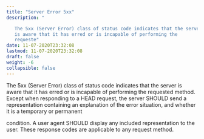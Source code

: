 ```yaml
---
title: "Server Error 5xx"
description: "

   The 5xx (Server Error) class of status code indicates that the server
   is aware that it has erred or is incapable of performing the
   requeste"
date: 11-07-2020T23:32:08
lastmod: 11-07-2020T23:32:08
draft: false
weight: -6
collapsible: false
---
```



   The 5xx (Server Error) class of status code indicates that the server
   is aware that it has erred or is incapable of performing the
   requested method.  Except when responding to a HEAD request, the
   server SHOULD send a representation containing an explanation of the
   error situation, and whether it is a temporary or permanent









   condition.  A user agent SHOULD display any included representation
   to the user.  These response codes are applicable to any request
   method.


                                                